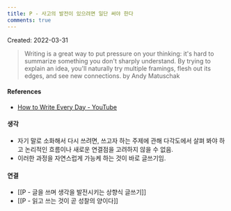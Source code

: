 ```yaml
---
title: P - 사고의 발전이 있으려면 일단 써야 한다
comments: true
---
```


Created: 2022-03-31

>Writing is a great way to put pressure on your thinking: it's hard to summarize something you don't sharply understand. By trying to explain an idea, you'll naturally try multiple framings, flesh out its edges, and see new connections. by Andy Matuschak

#### References
- [How to Write Every Day - YouTube](https://youtu.be/S0b_Q4r7vro?t=142)

#### 생각
- 자기 말로 소화해서 다시 쓰려면, 쓰고자 하는 주제에 관해 다각도에서 살펴 봐야 하고 논리적인 흐름이나 새로운 연결점을 고려하지 않을 수 없음.
- 이러한 과정을 자연스럽게 가능케 하는 것이 바로 글쓰기임. 

#### 연결
- [[P - 글을 쓰며 생각을 발전시키는 상향식 글쓰기]]
- [[P - 읽고 쓰는 것이 곧 성찰의 양이다]]